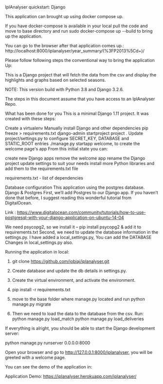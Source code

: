 
IplAnalyser quickstart: Django


This application can brought up using docker compose up.

If you have docker-compose is available in your local pull the code and move to base directory and run
sudo docker-compose up --build to bring up the application.

You can go to the browser after that application comes up.: http://localhost:8000/iplanalyser/year_summary/(%3FP2013%5Cd+)/


Please follow following steps the conventional way to bring the application Up:

This is a Django project that will fetch the data from the csv and display the highlights and graphs based on selected seasons.

NOTE: This version build with Python 3.8 and Django 3.2.6.

The steps in this document assume that you have access to an IplAnalyser Repo.

What has been done for you
This is a minimal Django 1.11 project. It was created with these steps:

Create a virtualenv
Manually install Django and other dependencies
pip freeze > requirements.txt
django-admin startproject project .
Update project/settings.py to configure SECRET_KEY, DATABASE and STATIC_ROOT entries
./manage.py startapp welcome, to create the welcome page's app
From this initial state you can:

create new Django apps
remove the welcome app
rename the Django project
update settings to suit your needs
install more Python libraries and add them to the requirements.txt file


requirements.txt   - list of dependencies

Database configuration
This application using the postgres database. 
Django & Postgres
First, we’ll add Postgres to our Django app. If you haven’t done that before, I suggest reading this wonderful tutorial from DigitalOcean.

Link : https://www.digitalocean.com/community/tutorials/how-to-use-postgresql-with-your-django-application-on-ubuntu-14-04

We need psycopg2, so we install it – pip install psycopg2 & add it to requirements.txt
Second, we need to update the database information in the settings.py. I have added a local_settings.py, You can add the DATABASE Changes in local_settings.py also.


Running the application in local:


1. git clone https://github.com/jobiaj/iplanalyser.git

2. Create database and update the db details in settings.py.

3. Create the virtual environment, and activate the environment.

4. pip install -r requirements.txt

5. move to the base folder where manage.py located and run python manage.py migrate

6. Then we need to load the data to the database from the csv. 
Run:
python manage.py load_match
python manage.py load_deliveries


If everything is alright, you should be able to start the Django development server:

python manage.py runserver 0.0.0.0:8000

Open your browser and go to http://127.0.0.1:8000/iplanalyser, you will be greeted with a welcome page.


You can see the demo of the application in:

Application Demo: https://iplanalyser.herokuapp.com/iplanalyser/
